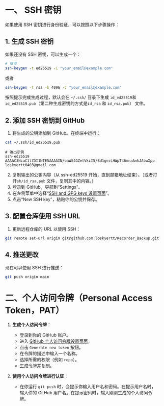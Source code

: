 # 一、 SSH 密钥

如果使用 SSH 密钥进行身份验证，可以按照以下步骤操作：

## 1. 生成 SSH 密钥

如果还没有 SSH 密钥，可以生成一个：

```bash
# 推荐
ssh-keygen -t ed25519 -C "your_email@example.com"
```
或者
```bash
ssh-keygen -t rsa -b 4096 -C "your_email@example.com"
```

按照提示完成生成过程，默认会在 `~/.ssh/` 目录下生成 `id_ed25519`和`id_ed25519.pub`（第二种生成密钥的方式是`id_rsa` 和 `id_rsa.pub`） 文件。

## 2. 添加 SSH 密钥到 GitHub

1. 将生成的公钥添加到 GitHub。在终端中运行：

```bash
cat ~/.ssh/id_ed25519.pub
```
```
# 输出示例
ssh-ed25519 AAAAC3NzaC1lZDI1NTE5AAAAIN/oaWS4GZetVkiI5/8d1gezLHWpT46mnaAnkJAbwXpp loskyertt0403@gmail.com
```
2. 复制输出的公钥内容（从 ssh-ed25519 开始，直到邮箱地址结束）。（或者打开`sh/id_rsa.pub` 文件，复制其中的内容。）
3. 登录到 GitHub，导航到“Settings”。
4. 在左侧菜单中选择“[SSH and GPG keys 设置页面](https://github.com/settings/keys)”。
5. 点击“New SSH key”，粘贴你的公钥并保存。
## 3. 配置仓库使用 SSH URL

1. 更新远程仓库的 URL 以使用 SSH：

```bash
git remote set-url origin git@github.com:loskyertt/Recorder_Backup.git
```

## 4. 推送更改

现在可以使用 SSH 进行推送：

```bash
git push origin main
```


# 二、个人访问令牌（Personal Access Token，PAT）

1. **生成个人访问令牌**：
   - 登录到你的 GitHub 账户。
   - 进入 [GitHub 个人访问令牌设置页面](https://github.com/settings/tokens)。
   - 点击 `Generate new token` 按钮。
   - 在令牌的描述中输入一个名称。
   - 选择所需的权限（例如 `repo`）。
   - 生成令牌并复制。

2. **使用个人访问令牌进行认证**：
   - 在你运行 `git push` 时，会提示你输入用户名和密码。在提示用户名时，输入你的 GitHub 用户名。在提示密码时，输入刚刚生成的个人访问令牌。
